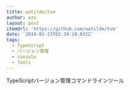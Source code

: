```yaml
---
title: watilde/tvm
author: azu
layout: post
itemUrl: 'https://github.com/watilde/tvm'
date: '2014-01-23T02:39:18.032Z'
tags:
  - TypeScript
  - バージョン管理
  - console
  - Tools
---
```

TypeScriptバージョン管理コマンドラインツール
